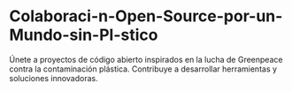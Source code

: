 # Colaboraci-n-Open-Source-por-un-Mundo-sin-Pl-stico
Únete a proyectos de código abierto inspirados en la lucha de Greenpeace contra la contaminación plástica. Contribuye a desarrollar herramientas y soluciones innovadoras.
